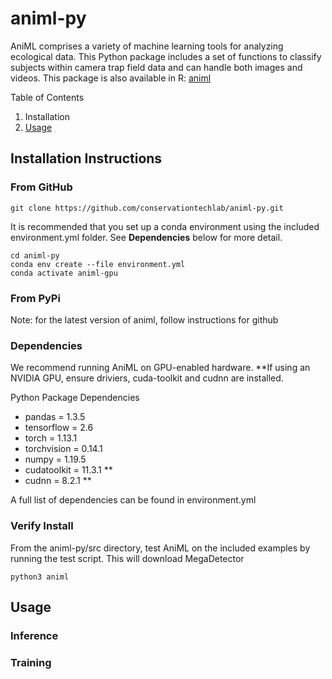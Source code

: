# animl-py
AniML comprises a variety of machine learning tools for analyzing ecological data. This Python package includes a set of functions to classify subjects within camera trap field data and can handle both images and videos. 
This package is also available in R: [animl](https://github.com/conservationtechlab/animl)

Table of Contents
1. Installation
2. [Usage](#usage)

## Installation Instructions

### From GitHub
```
git clone https://github.com/conservationtechlab/animl-py.git
```
It is recommended that you set up a conda environment using the included environment.yml folder.
See **Dependencies** below for more detail.
```
cd animl-py
conda env create --file environment.yml
conda activate animl-gpu
```

### From PyPi
Note: for the latest version of animl, follow instructions for github


### Dependencies
We recommend running AniML on GPU-enabled hardware. **If using an NVIDIA GPU, ensure driviers, cuda-toolkit and cudnn are installed.

Python Package Dependencies
- pandas = 1.3.5
- tensorflow = 2.6
- torch = 1.13.1
- torchvision = 0.14.1
- numpy = 1.19.5
- cudatoolkit = 11.3.1 **
- cudnn = 8.2.1 **

A full list of dependencies can be found in environment.yml

### Verify Install 
From the animl-py/src directory, test AniML on the included examples by running the test script.
This will download MegaDetector 
```
python3 animl
```


## Usage

### Inference



### Training
